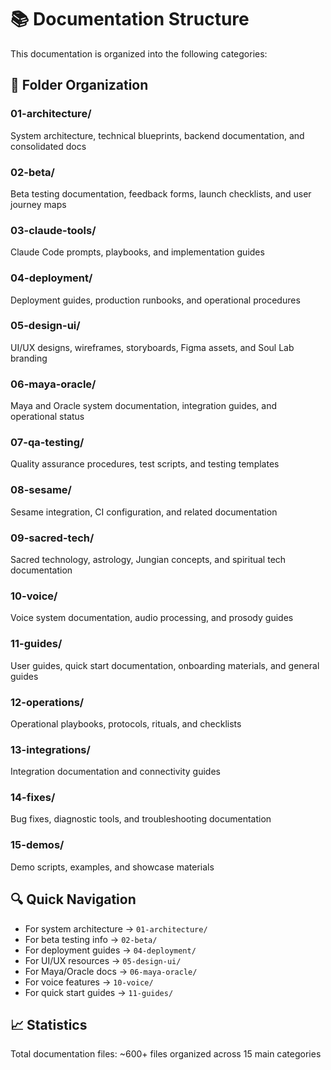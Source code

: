 # 📚 Documentation Structure

This documentation is organized into the following categories:

## 📁 Folder Organization

### 01-architecture/
System architecture, technical blueprints, backend documentation, and consolidated docs

### 02-beta/
Beta testing documentation, feedback forms, launch checklists, and user journey maps

### 03-claude-tools/
Claude Code prompts, playbooks, and implementation guides

### 04-deployment/
Deployment guides, production runbooks, and operational procedures

### 05-design-ui/
UI/UX designs, wireframes, storyboards, Figma assets, and Soul Lab branding

### 06-maya-oracle/
Maya and Oracle system documentation, integration guides, and operational status

### 07-qa-testing/
Quality assurance procedures, test scripts, and testing templates

### 08-sesame/
Sesame integration, CI configuration, and related documentation

### 09-sacred-tech/
Sacred technology, astrology, Jungian concepts, and spiritual tech documentation

### 10-voice/
Voice system documentation, audio processing, and prosody guides

### 11-guides/
User guides, quick start documentation, onboarding materials, and general guides

### 12-operations/
Operational playbooks, protocols, rituals, and checklists

### 13-integrations/
Integration documentation and connectivity guides

### 14-fixes/
Bug fixes, diagnostic tools, and troubleshooting documentation

### 15-demos/
Demo scripts, examples, and showcase materials

## 🔍 Quick Navigation

- For system architecture → `01-architecture/`
- For beta testing info → `02-beta/`
- For deployment guides → `04-deployment/`
- For UI/UX resources → `05-design-ui/`
- For Maya/Oracle docs → `06-maya-oracle/`
- For voice features → `10-voice/`
- For quick start guides → `11-guides/`

## 📈 Statistics

Total documentation files: ~600+ files organized across 15 main categories